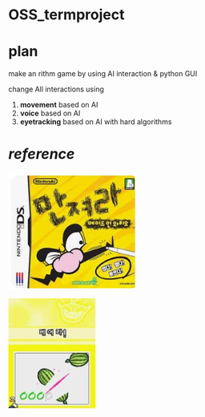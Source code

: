 # OSS_termproject

# plan
make an rithm game by using AI interaction & python GUI

change All interactions using
1. __movement__ based on AI
2. __voice__ based on AI
3. __eyetracking__ based on AI with hard algorithms

# _reference_
![Nintendo-Touch Wario!](figure/Wario.JPG)

![Nintendo-Touch Wario!-ingame](figure/Wario_ingame.JPG)